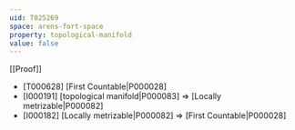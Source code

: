 ```yaml
---
uid: T025269
space: arens-fort-space
property: topological-manifold
value: false
---
```

[[Proof]]

* [T000628] [First Countable|P000028]
* [I000191] [topological manifold|P000083] => [Locally metrizable|P000082]
* [I000182] [Locally metrizable|P000082] => [First Countable|P000028]

